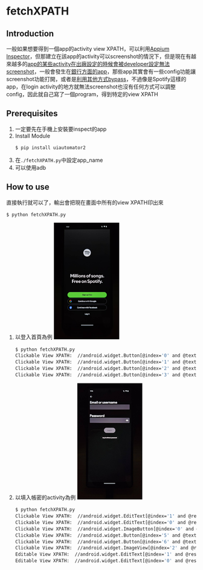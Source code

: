# fetchXPATH
## Introduction
一般如果想要得到一個app的activity view XPATH，可以利用[Appium Inspector](https://github.com/appium/appium-inspector/releases)，但那建立在該app的activity可以screenshot的情況下，但是現在有越來越多的[app的某些activity在出廠設定的時候會被developer設定無法screenshot](https://www.reddit.com/r/pixel_phones/comments/xbtrg2/disabled_by_your_admin_on_a_screenshot/)，一般會發生在[銀行方面的app](https://www.esunbank.com/zh-tw/about/faq/content?q=mobile/056)，那些app其實會有一些config功能讓screenshot功能打開，或者是[利用其他方式bypass](https://www.softwaretestinghelp.com/fix-for-error-cant-take-screenshot-due-to-security-policy/)，不過像是Spotify這樣的app，在login activity的地方就無法screenshot也沒有任何方式可以調整config，因此就自己寫了一個program，得到特定的view XPATH
## Prerequisites
1. 一定要先在手機上安裝要inspect的app
2. Install Module
    ```bash
    $ pip install uiautomator2
    ```
3. 在`./fetchXPATH.py`中設定app_name
4. 可以使用adb
## How to use
直接執行就可以了，輸出會把現在畫面中所有的view XPATH印出來
```bash
$ python fetchXPATH.py
```
1. 以登入首頁為例
	<img src="./img/124232_0.jpg" style="zoom:30%;" />
    ```bash
    $ python fetchXPATH.py
    Clickable View XPATH:  //android.widget.Button[@index='0' and @text='Sign up free' and @package='com.spotify.music' and @clickable='true']
    Clickable View XPATH:  //android.widget.Button[@index='1' and @text='Continue with Google' and @package='com.spotify.music' and @clickable='true']        
    Clickable View XPATH:  //android.widget.Button[@index='2' and @text='Continue with Facebook' and @package='com.spotify.music' and @clickable='true']      
    Clickable View XPATH:  //android.widget.Button[@index='3' and @text='Log in' and @package='com.spotify.music' and @clickable='true']
    ```
2. 以填入帳密的activity為例
	<img src="./img/124231_0.jpg" style="zoom:30%;" />
    ```bash
    $ python fetchXPATH.py
    Clickable View XPATH:  //android.widget.EditText[@index='1' and @resource-id='com.spotify.music:id/username_text' and @package='com.spotify.music' and @clickable='true']
    Clickable View XPATH:  //android.widget.EditText[@index='0' and @resource-id='com.spotify.music:id/password_text' and @package='com.spotify.music' and @clickable='true']
    Clickable View XPATH:  //android.widget.ImageButton[@index='0' and @resource-id='com.spotify.music:id/text_input_end_icon' and @package='com.spotify.music' and @content-desc='Show password' and @clickable='true']
    Clickable View XPATH:  //android.widget.Button[@index='5' and @text='Log in' and @resource-id='com.spotify.music:id/login_button' and @package='com.spotify.music' and @clickable='true']
    Clickable View XPATH:  //android.widget.Button[@index='6' and @text='Log in without password' and @resource-id='com.spotify.music:id/request_magiclink_lower_button' and @package='com.spotify.music' and @clickable='true']
    Clickable View XPATH:  //android.widget.ImageView[@index='2' and @resource-id='com.spotify.music:id/back_button' and @package='com.spotify.music' and @content-desc='Back' and @clickable='true']
    Editable View XPATH:  //android.widget.EditText[@index='1' and @resource-id='com.spotify.music:id/username_text' and @package='com.spotify.music' and @clickable='true']
    Editable View XPATH:  //android.widget.EditText[@index='0' and @resource-id='com.spotify.music:id/password_text' and @package='com.spotify.music' and @clickable='true']
    ```